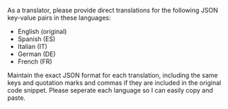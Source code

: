 As a translator, please provide direct translations for the following JSON key-value pairs in these languages:

- English (original)
- Spanish (ES)
- Italian (IT)
- German (DE)
- French (FR)

Maintain the exact JSON format for each translation, including the same keys and quotation marks and commas if they are included in the original code snippet. Please seperate each language so I can easily copy and paste.
